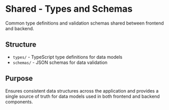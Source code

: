 # Shared - Types and Schemas

Common type definitions and validation schemas shared between frontend and backend.

## Structure

- `types/` - TypeScript type definitions for data models
- `schemas/` - JSON schemas for data validation

## Purpose

Ensures consistent data structures across the application and provides a single source of truth for data models used in both frontend and backend components.